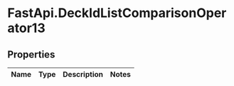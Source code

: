 # FastApi.DeckIdListComparisonOperator13

## Properties
Name | Type | Description | Notes
------------ | ------------- | ------------- | -------------

